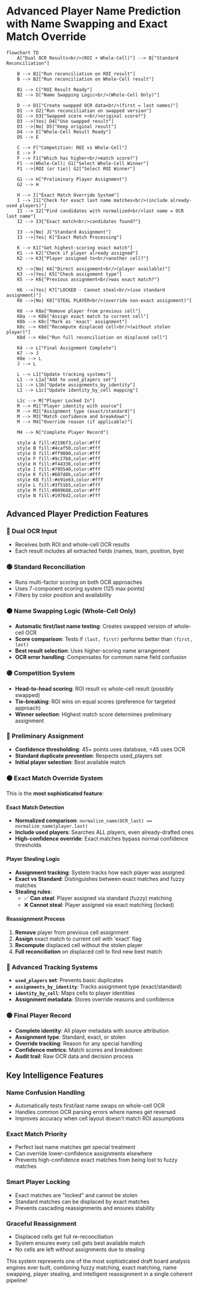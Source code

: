 # Advanced Player Name Prediction with Name Swapping and Exact Match Override

```mermaid
flowchart TD
    A["Dual OCR Results<br/>(ROI + Whole-Cell)"] --> B["Standard Reconciliation"]
    
    B --> B1["Run reconciliation on ROI result"]
    B --> B2["Run reconciliation on Whole-Cell result"]
    
    B1 --> C["ROI Result Ready"]
    B2 --> D["Name Swapping Logic<br/>(Whole-Cell Only)"]
    
    D --> D1["Create swapped OCR data<br/>(first ↔ last names)"]
    D1 --> D2["Run reconciliation on swapped version"]
    D2 --> D3{"Swapped score ><br/>original score?"}
    D3 -->|Yes| D4["Use swapped result"]
    D3 -->|No| D5["Keep original result"]
    D4 --> E["Whole-Cell Result Ready"]
    D5 --> E
    
    C --> F["Competition: ROI vs Whole-Cell"]
    E --> F
    F --> F1{"Which has higher<br/>match score?"}
    F1 -->|Whole-Cell| G1["Select Whole-Cell Winner"]
    F1 -->|ROI (or tie)| G2["Select ROI Winner"]
    
    G1 --> H["Preliminary Player Assignment"]
    G2 --> H
    
    H --> I["Exact Match Override System"]
    I --> I1["Check for exact last name matches<br/>(include already-used players)"]
    I1 --> I2["Find candidates with normalized<br/>last name = OCR last name"]
    I2 --> I3{"Exact match<br/>candidates found?"}
    
    I3 -->|No| J["Standard Assignment"]
    I3 -->|Yes| K["Exact Match Processing"]
    
    K --> K1["Get highest-scoring exact match"]
    K1 --> K2["Check if player already assigned"]
    K2 --> K3{"Player assigned to<br/>another cell?"}
    
    K3 -->|No| K4["Direct assignment<br/>(player available)"]
    K3 -->|Yes| K5["Check assignment type"]
    K5 --> K6{"Previous assignment<br/>was exact match?"}
    
    K6 -->|Yes| K7["LOCKED - Cannot steal<br/>(use standard assignment)"]
    K6 -->|No| K8["STEAL PLAYER<br/>(override non-exact assignment)"]
    
    K8 --> K8a["Remove player from previous cell"]
    K8a --> K8b["Assign exact match to current cell"]
    K8b --> K8c["Mark as 'exact' assignment"]
    K8c --> K8d["Recompute displaced cell<br/>(without stolen player)"]
    K8d --> K8e["Run full reconciliation on displaced cell"]
    
    K4 --> L["Final Assignment Complete"]
    K7 --> J
    K8e --> L
    J --> L
    
    L --> L1["Update tracking systems"]
    L1 --> L1a["Add to used_players set"]
    L1 --> L1b["Update assignments_by_identity"]
    L1 --> L1c["Update identity_by_cell mapping"]
    
    L1c --> M["Player Locked In"]
    M --> M1["Player identity with source"]
    M --> M2["Assignment type (exact/standard)"]
    M --> M3["Match confidence and breakdown"]
    M --> M4["Override reason (if applicable)"]
    
    M4 --> N["Complete Player Record"]
    
    style A fill:#2196f3,color:#fff
    style B fill:#4caf50,color:#fff
    style D fill:#ff9800,color:#fff
    style F fill:#9c27b0,color:#fff
    style H fill:#f44336,color:#fff
    style I fill:#795548,color:#fff
    style K fill:#607d8b,color:#fff
    style K8 fill:#e91e63,color:#fff
    style L fill:#3f51b5,color:#fff
    style M fill:#009688,color:#fff
    style N fill:#1976d2,color:#fff
```

## Advanced Player Prediction Features

### 🔵 Dual OCR Input
- Receives both ROI and whole-cell OCR results
- Each result includes all extracted fields (names, team, position, bye)

### 🟢 Standard Reconciliation
- Runs multi-factor scoring on both OCR approaches
- Uses 7-component scoring system (125 max points)
- Filters by color position and availability

### 🟠 Name Swapping Logic (Whole-Cell Only)
- **Automatic first/last name testing**: Creates swapped version of whole-cell OCR
- **Score comparison**: Tests if `(last, first)` performs better than `(first, last)`
- **Best result selection**: Uses higher-scoring name arrangement
- **OCR error handling**: Compensates for common name field confusion

### 🟣 Competition System
- **Head-to-head scoring**: ROI result vs whole-cell result (possibly swapped)
- **Tie-breaking**: ROI wins on equal scores (preference for targeted approach)
- **Winner selection**: Highest match score determines preliminary assignment

### 🔴 Preliminary Assignment
- **Confidence thresholding**: 45+ points uses database, <45 uses OCR
- **Standard duplicate prevention**: Respects used_players set
- **Initial player selection**: Best available match

### 🟤 Exact Match Override System
This is the **most sophisticated feature**:

#### **Exact Match Detection**
- **Normalized comparison**: `normalize_name(OCR_last) == normalize_name(player.last)`
- **Include used players**: Searches ALL players, even already-drafted ones
- **High-confidence override**: Exact matches bypass normal confidence thresholds

#### **Player Stealing Logic**
- **Assignment tracking**: System tracks how each player was assigned
- **Exact vs Standard**: Distinguishes between exact matches and fuzzy matches
- **Stealing rules**:
  - ✅ **Can steal**: Player assigned via standard (fuzzy) matching
  - ❌ **Cannot steal**: Player assigned via exact matching (locked)
  
#### **Reassignment Process**
1. **Remove** player from previous cell assignment
2. **Assign** exact match to current cell with 'exact' flag
3. **Recompute** displaced cell without the stolen player
4. **Full reconciliation** on displaced cell to find new best match

### 🔵 Advanced Tracking Systems
- **`used_players` set**: Prevents basic duplicates
- **`assignments_by_identity`**: Tracks assignment type (exact/standard)
- **`identity_by_cell`**: Maps cells to player identities
- **Assignment metadata**: Stores override reasons and confidence

### 🟢 Final Player Record
- **Complete identity**: All player metadata with source attribution
- **Assignment type**: Standard, exact, or stolen
- **Override tracking**: Reason for any special handling
- **Confidence metrics**: Match scores and breakdown
- **Audit trail**: Raw OCR data and decision process

## Key Intelligence Features

### **Name Confusion Handling**
- Automatically tests first/last name swaps on whole-cell OCR
- Handles common OCR parsing errors where names get reversed
- Improves accuracy when cell layout doesn't match ROI assumptions

### **Exact Match Priority**
- Perfect last name matches get special treatment
- Can override lower-confidence assignments elsewhere
- Prevents high-confidence exact matches from being lost to fuzzy matches

### **Smart Player Locking**
- Exact matches are "locked" and cannot be stolen
- Standard matches can be displaced by exact matches
- Prevents cascading reassignments and ensures stability

### **Graceful Reassignment**
- Displaced cells get full re-reconciliation
- System ensures every cell gets best available match
- No cells are left without assignments due to stealing

This system represents one of the most sophisticated draft board analysis engines ever built, combining fuzzy matching, exact matching, name swapping, player stealing, and intelligent reassignment in a single coherent pipeline!

